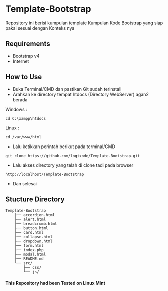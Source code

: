 # Template-Bootstrap
Repository ini berisi kumpulan template Kumpulan Kode Bootstrap yang siap pakai sesuai dengan Konteks nya

## Requirements
- Bootstrap v4
- Internet
## How to Use
- Buka Terminal/CMD dan pastikan Git sudah terinstall
- Arahkan ke directory tempat htdocs (Directory WebServer) agan2 berada

Windows :
```
cd C:\xampp\htdocs
```
Linux :
```
cd /var/www/html
```
- Lalu ketikkan perintah berikut pada terminal/CMD
```
git clone https://github.com/logixode/Template-Bootstrap.git
```
- Lalu akses directory yang telah di clone tadi pada browser
```
http://localhost/Template-Bootstrap
```
- Dan selesai

## Stucture Directory
```
Template-Bootstrap
    ├── accordion.html
    ├── alert.html
    ├── breadcrumb.html
    ├── button.html
    ├── card.html
    ├── collapse.html
    ├── dropdown.html
    ├── form.html
    ├── index.php
    ├── modal.html
    ├── README.md
    └── src/
        ├── css/
        └── js/
```

#### This Repository had been Tested on Linux Mint